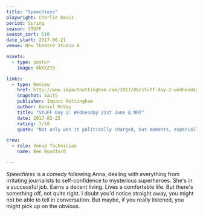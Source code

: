 ```yaml
---
title: "Speechless"
playwright: Charlie Davis 
period: Spring
season: STUFF
season_sort: 510
date_start: 2017-06-21
venue: New Theatre Studio A

assets:
  - type: poster
    image: 8kKXZ7d

links:
  - type: Review
    href: http://www.impactnottingham.com/2017/06/stuff-day-2-wednesday-21st-june-nnt/
    snapshot: 5a1tS
    publisher: Impact Nottingham
    author: Daniel McVey 
    title: "StuFF Day 2: Wednesday 21st June @ NNT"
    date: 2017-03-25
    rating: 7/10
    quote: "Not only was it politically charged, but moments, especially the introduction of the character of ‘the Pen’, were side-splittingly funny."

crew:
  - role: Venue Technician
    name: Ben Woodford

---
```


*Speechless* is a comedy following Anna, dealing with everything from irritating journalists to self-confidence to mysterious superheroes. She's in a successful job. Earns a decent living. Lives a comfortable life. But there's something off, not quite right. I doubt you'd notice straight away, you might not be able to tell in conversation. But maybe, if you really listened, you might pick up on the obvious.